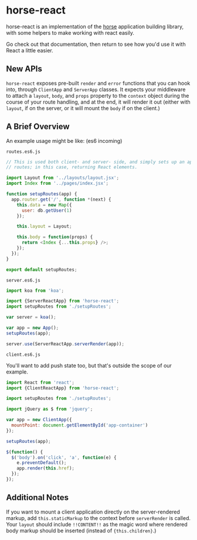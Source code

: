 horse-react
===========

horse-react is an implementation of the
[horse](https://github.com/reddit/horse) application building library, with
some helpers to make working with react easily.

Go check out that documentation, then return to see how you'd use it with
React a little easier.

New APIs
--------

`horse-react` exposes pre-built `render` and `error` functions that you can
hook into, through `ClientApp` and `ServerApp` classes. It expects your
middleware to attach a `layout`, `body`, and `props` property to the `context`
object during the course of your route handling, and at the end, it will render
it out (either with `layout`, if on the server, or it will mount the `body` if
on the client.)


A Brief Overview
----------------

An example usage might be like: (es6 incoming)

`routes.es6.js`

```javascript
// This is used both client- and server- side, and simply sets up an app with
// routes; in this case, returning React elements.

import Layout from '../layouts/layout.jsx';
import Index from '../pages/index.jsx';

function setupRoutes(app) {
  app.router.get('/', function *(next) {
    this.data = new Map({
      user: db.getUser(1)
    });

    this.layout = Layout;

    this.body = function(props) {
      return <Index {...this.props} />;
    });
  });
}

export default setupRoutes;
```


`server.es6.js`

```javascript
import koa from 'koa';

import {ServerReactApp} from 'horse-react';
import setupRoutes from './setupRoutes';

var server = koa();

var app = new App();
setupRoutes(app);

server.use(ServerReactApp.serverRender(app));
```

`client.es6.js`

You'll want to add push state too, but that's outside the scope of our
example.

```javascript
import React from 'react';
import {ClientReactApp} from 'horse-react';

import setupRoutes from './setupRoutes';

import jQuery as $ from 'jquery';

var app = new ClientApp({
  mountPoint: document.getElementById('app-container')
});

setupRoutes(app);

$(function() {
  $('body').on('click', 'a', function(e) {
    e.preventDefault();
    app.render(this.href);
  });
});
```

Additional Notes
----------------

If you want to mount a client application directly on the server-rendered
markup, add `this.staticMarkup` to the context before `serverRender` is called.
Your `layout` should include `!!CONTENT!!` as the magic word where rendered
body markup should be inserted (instead of `{this.children}`.)
